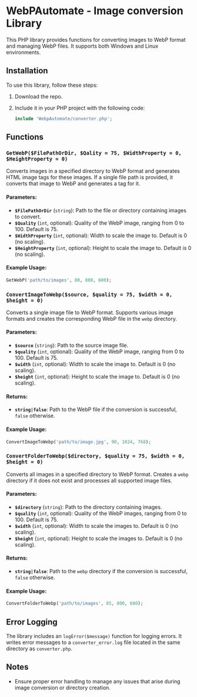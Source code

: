 # WebPAutomate - Image conversion Library

This PHP library provides functions for converting images to WebP format and managing WebP files. It supports both Windows and Linux environments.

## Installation

To use this library, follow these steps:

1. Download the repo.
2. Include it in your PHP project with the following code:

    ```php
    include 'WebpAutomate/converter.php';
    ```

## Functions

### `GetWebP($FilePathOrDir, $Qality = 75, $WidthProperty = 0, $HeightProperty = 0)`

Converts images in a specified directory to WebP format and generates HTML image tags for these images. If a single file path is provided, it converts that image to WebP and generates a tag for it.

#### Parameters:
- **`$FilePathOrDir`** (`string`): Path to the file or directory containing images to convert.
- **`$Quality`** (`int`, optional): Quality of the WebP image, ranging from 0 to 100. Default is 75.
- **`$WidthProperty`** (`int`, optional): Width to scale the image to. Default is 0 (no scaling).
- **`$HeightProperty`** (`int`, optional): Height to scale the image to. Default is 0 (no scaling).

#### Example Usage:
```php
GetWebP('path/to/images', 80, 800, 600);
```

### `ConvertImageToWebp($source, $quality = 75, $width = 0, $height = 0)`

Converts a single image file to WebP format. Supports various image formats and creates the corresponding WebP file in the `webp` directory.

#### Parameters:
- **`$source`** (`string`): Path to the source image file.
- **`$quality`** (`int`, optional): Quality of the WebP image, ranging from 0 to 100. Default is 75.
- **`$width`** (`int`, optional): Width to scale the image to. Default is 0 (no scaling).
- **`$height`** (`int`, optional): Height to scale the image to. Default is 0 (no scaling).

#### Returns:
- **`string|false`**: Path to the WebP file if the conversion is successful, `false` otherwise.

#### Example Usage:
```php
ConvertImageToWebp('path/to/image.jpg', 90, 1024, 768);
```

### `ConvertFolderToWebp($directory, $quality = 75, $width = 0, $height = 0)`

Converts all images in a specified directory to WebP format. Creates a `webp` directory if it does not exist and processes all supported image files.

#### Parameters:
- **`$directory`** (`string`): Path to the directory containing images.
- **`$quality`** (`int`, optional): Quality of the WebP images, ranging from 0 to 100. Default is 75.
- **`$width`** (`int`, optional): Width to scale the images to. Default is 0 (no scaling).
- **`$height`** (`int`, optional): Height to scale the images to. Default is 0 (no scaling).

#### Returns:
- **`string|false`**: Path to the `webp` directory if the conversion is successful, `false` otherwise.

#### Example Usage:
```php
ConvertFolderToWebp('path/to/images', 85, 800, 600);
```

## Error Logging

The library includes an `logError($message)` function for logging errors. It writes error messages to a `converter_error.log` file located in the same directory as `converter.php`.

## Notes

- Ensure proper error handling to manage any issues that arise during image conversion or directory creation.
